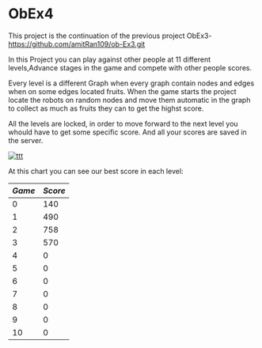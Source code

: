# ObEx4

This project is the continuation of the previous project ObEx3- https://github.com/amitRan109/ob-Ex3.git

In this Project you can play against other people at 11 different levels,Advance stages in the game and compete with other people scores.

Every level is a different Graph when every graph contain nodes and edges when on some edges located fruits.
When the game starts the project locate the robots on random nodes and move them automatic in the graph to collect 
as much as fruits they can to get the highst score. 

All the levels are locked, in order to move forward to the next level you whould have to get some specific score.
And all your scores are saved in the server.

<a href="https://ibb.co/dpYpWnC"><img src="https://i.ibb.co/SmCmsqY/ttt.jpg" alt="ttt" border="0"></a>



At this chart you can see  our best score in each level:



| _Game_ | _Score_ |
|-------------|------------|
| 0        | 140   | 
| 1         | 490 | 
| 2         | 758 | 
| 3         | 570    | 
| 4        | 0| 
| 5         | 0    | 
| 6        | 0| 
| 7         | 0    | 
|8       | 0| 
| 9        | 0     | 
| 10        | 0 | 
